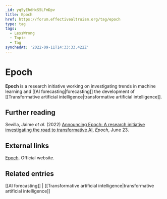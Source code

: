 ```yaml
---
_id: yq5yEhdHxS5LFmDpv
title: Epoch
href: https://forum.effectivealtruism.org/tag/epoch
type: tag
tags:
  - LessWrong
  - Topic
  - Tag
synchedAt: '2022-09-11T14:33:33.422Z'
---
```

# Epoch

**Epoch** is a research initiative working on investigating trends in machine learning and [[AI forecasting|forecasting]] the development of [[Transformative artificial intelligence|transformative artificial intelligence]].

Further reading
---------------

Sevilla, Jaime *et al.* (2022) [Announcing Epoch: A research initiative investigating the road to transformative AI](https://epochai.org/blog/announcing-epoch), *Epoch*, June 23.

External links
--------------

[Epoch](https://epochai.org/). Official website.

Related entries
---------------

[[AI forecasting]] | [[Transformative artificial intelligence|transformative artificial intelligence]]